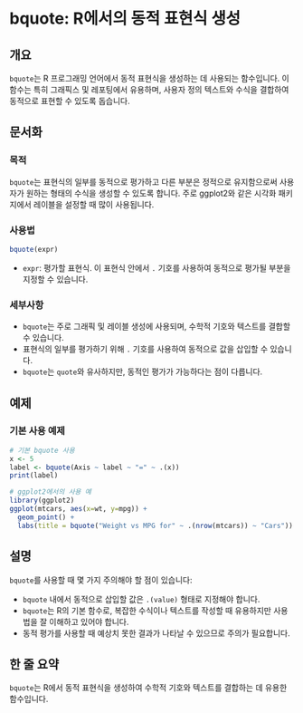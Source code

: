 <!--
Meta Description: # bquote: R에서의 동적 표현식 생성 ## 개요 `bquote`는 R 프로그래밍 언어에서 동적 표현식을 생성하는 데 사용되는 함수입니다. 이 함수는 특히 그래픽스 및 레포팅에서 유용하며, 사용자 정의 텍스트와 수식을 결합하여 동적으로 표현할 수 있도록 돕습니다....
Meta Keywords: bquote, 동적으로, 있습니다, 표현식, 합니다
-->

# bquote: R에서의 동적 표현식 생성

## 개요
`bquote`는 R 프로그래밍 언어에서 동적 표현식을 생성하는 데 사용되는 함수입니다. 이 함수는 특히 그래픽스 및 레포팅에서 유용하며, 사용자 정의 텍스트와 수식을 결합하여 동적으로 표현할 수 있도록 돕습니다.

## 문서화
### 목적
`bquote`는 표현식의 일부를 동적으로 평가하고 다른 부분은 정적으로 유지함으로써 사용자가 원하는 형태의 수식을 생성할 수 있도록 합니다. 주로 ggplot2와 같은 시각화 패키지에서 레이블을 설정할 때 많이 사용됩니다.

### 사용법
```R
bquote(expr)
```
- `expr`: 평가할 표현식. 이 표현식 안에서 `.` 기호를 사용하여 동적으로 평가될 부분을 지정할 수 있습니다.

### 세부사항
- `bquote`는 주로 그래픽 및 레이블 생성에 사용되며, 수학적 기호와 텍스트를 결합할 수 있습니다.
- 표현식의 일부를 평가하기 위해 `.` 기호를 사용하여 동적으로 값을 삽입할 수 있습니다.
- `bquote`는 `quote`와 유사하지만, 동적인 평가가 가능하다는 점이 다릅니다.

## 예제
### 기본 사용 예제
```R
# 기본 bquote 사용
x <- 5
label <- bquote(Axis ~ label ~ "=" ~ .(x))
print(label)

# ggplot2에서의 사용 예
library(ggplot2)
ggplot(mtcars, aes(x=wt, y=mpg)) + 
  geom_point() + 
  labs(title = bquote("Weight vs MPG for" ~ .(nrow(mtcars)) ~ "Cars"))
```

## 설명
`bquote`를 사용할 때 몇 가지 주의해야 할 점이 있습니다:
- `bquote` 내에서 동적으로 삽입할 값은 `.(value)` 형태로 지정해야 합니다.
- `bquote`는 R의 기본 함수로, 복잡한 수식이나 텍스트를 작성할 때 유용하지만 사용법을 잘 이해하고 있어야 합니다.
- 동적 평가를 사용할 때 예상치 못한 결과가 나타날 수 있으므로 주의가 필요합니다.

## 한 줄 요약
`bquote`는 R에서 동적 표현식을 생성하여 수학적 기호와 텍스트를 결합하는 데 유용한 함수입니다.